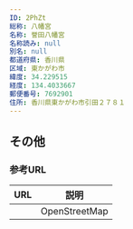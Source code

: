 ```yaml
---
ID: 2PhZt
総称: 八幡宮
名称: 誉田八幡宮
名称読み: null
別名: null
都道府県: 香川県
区域: 東かがわ市
緯度: 34.229515
経度: 134.4033667
郵便番号: 7692901
住所: 香川県東かがわ市引田２７８１
---
```


## その他

### 参考URL

| URL | 説明          |
| --- | ------------- |
|     | OpenStreetMap |
